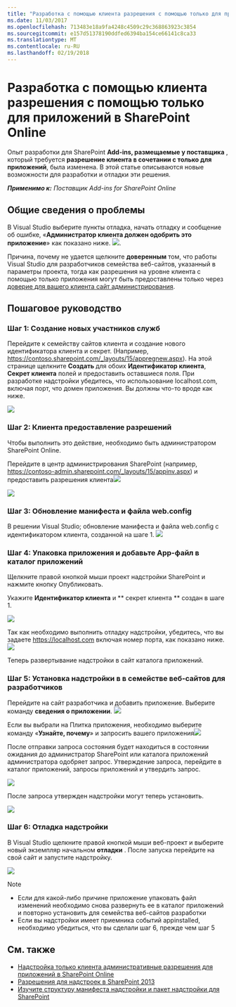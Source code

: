 ```yaml
---
title: "Разработка с помощью клиента разрешения с помощью только для приложений в SharePoint Online"
ms.date: 11/03/2017
ms.openlocfilehash: 713483e18a9fa4248c4509c29c368863923c3854
ms.sourcegitcommit: e157d51378190ddfed6394ba154ce66141c8ca33
ms.translationtype: MT
ms.contentlocale: ru-RU
ms.lasthandoff: 02/19/2018
---
```

# <a name="developing-using-tenant-permissions-with-app-only-in-sharepoint-online"></a>Разработка с помощью клиента разрешения с помощью только для приложений в SharePoint Online

Опыт разработки для SharePoint **Add-ins, размещаемые у поставщика** , который требуется **разрешение клиента в сочетании с только для приложений**, была изменена. В этой статье описываются новые возможности для разработки и отладки эти решения. 

_**Применимо к:** Поставщик Add-ins for SharePoint Online_


## <a name="understanding-the-problem"></a>Общие сведения о проблемы
В Visual Studio выберите пункты отладка, начать отладку и сообщение об ошибке, «**Администратор клиента должен одобрить это приложение**» как показано ниже.
![](http://i.imgur.com/oFH9oqb.png). 

Причина, почему не удается щелкните **доверенным** том, что работы Visual Studio для разработчиков семейства веб-сайтов, указанный в параметры проекта, тогда как разрешения на уровне клиента с помощью только приложения могут быть предоставлены только через [доверие для вашего клиента сайт администрирования](https://msdn.microsoft.com/en-us/pnp_articles/how-to-provide-add-in-app-only-tenant-administrative-permissions-in-sharepoint-online).

## <a name="walkthrough"></a>Пошаговое руководство
### <a name="step-1-create-a-new-service-principal"></a>Шаг 1: Создание новых участников служб
Перейдите к семейству сайтов клиента и создание нового идентификатора клиента и секрет. (Например, https://contoso.sharepoint.com/_layouts/15/appregnew.aspx). На этой странице щелкните **Создать** для обоих **Идентификатор клиента**, **Секрет клиента** полей и предоставить оставшиеся поля. При разработке надстройки убедитесь, что использование localhost.com, включая порт, что домен приложения. Вы должны что-то вроде как ниже.

![](http://i.imgur.com/5CfHgFD.png)

### <a name="step-2-grant-tenant-permissions"></a>Шаг 2: Клиента предоставление разрешений
Чтобы выполнить это действие, необходимо быть администратором SharePoint Online. 

Перейдите в центр администрирования SharePoint (например, https://contoso-admin.sharepoint.com/_layouts/15/appinv.aspx) и предоставить разрешения клиента![](http://i.imgur.com/EGuJG3a.png)

![](http://i.imgur.com/dst9ZdP.png)


### <a name="step-3-update-your-manifest-and-webconfig"></a>Шаг 3: Обновление манифеста и файла web.config
В решении Visual Studio; обновление манифеста и файла web.config с идентификатором клиента, созданной на шаге 1.
![](http://i.imgur.com/fKkLIde.png)


### <a name="step-4-package-the-app-and-add-the-app-file-to-the-app-catalog"></a>Шаг 4: Упаковка приложения и добавьте App-файл в каталог приложений
Щелкните правой кнопкой мыши проект надстройки SharePoint и нажмите кнопку Опубликовать.

Укажите **Идентификатор клиента** и ** секрет клиента ** создан в шаге 1.

![](http://i.imgur.com/XpM9rwb.png)

Так как необходимо выполнить отладку надстройки, убедитесь, что вы задаете https://localhost.com включая номер порта, как показано ниже.
![](http://i.imgur.com/nQmSbPC.png)

Теперь развертывание надстройки в сайт каталога приложений.

### <a name="step-5-install-your-add-in-in-your-developer-site-collection"></a>Шаг 5: Установка надстройки в в семействе веб-сайтов для разработчиков

Перейдите на сайт разработчика и добавить приложение. Выберите команду **сведения о приложении**.
![](http://i.imgur.com/Aihr4r7.png)

Если вы выбрали на Плитка приложения, необходимо выберите команду «**Узнайте, почему**» и запросить вашего приложения![](http://i.imgur.com/DwWUkG0.png)

После отправки запроса состояния будет находиться в состоянии ожидания до администратор SharePoint или каталога приложений администратора одобряет запрос. Утверждение запроса, перейдите в каталог приложений, запросы приложений и утвердить запрос.

![](http://i.imgur.com/yZ8vNEc.png)

После запроса утвержден надстройки могут теперь установить.

![](http://i.imgur.com/PMitOEY.png)

### <a name="step-6-debug-your-add-in"></a>Шаг 6: Отладка надстройки
В Visual Studio щелкните правой кнопкой мыши веб-проект и выберите новый экземпляр начальном **отладки** . После запуска перейдите на свой сайт и запустите надстройку.

![](http://i.imgur.com/Y5vAlDr.png)

> [!NOTE] 
> - Если для какой-либо причине приложение упаковать файл изменений необходимо снова развернуть ее в каталог приложений и повторно установить для семейства веб-сайтов разработки
> - Если вы надстройки имеет приемника событий appinstalled, необходимо убедиться, что вы сделали шаг 6, прежде чем шаг 5


## <a name="see-also"></a>См. также
<a name="bk_addresources"> </a>

- [Надстройка только клиента административные разрешения для приложений в SharePoint Online](https://msdn.microsoft.com/en-us/pnp_articles/how-to-provide-add-in-app-only-tenant-administrative-permissions-in-sharepoint-online)
- [Разрешения для надстроек в SharePoint 2013](https://msdn.microsoft.com/en-us/library/office/fp142383.aspx)
- [Изучите структуру манифеста надстройки и пакет надстройки для SharePoint](https://msdn.microsoft.com/en-us/library/office/fp179918.aspx)

